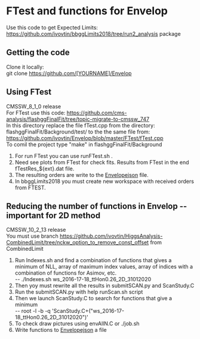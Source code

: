 # FTest and functions for Envelop

Use this code to get Expected Limits: https://github.com/ivovtin/bbggLimits2018/tree/run2_analysis package <br />

## Getting the code
Clone it locally:<br />
git clone https://github.com/[YOURNAME]/Envelop <br />

## Using FTest

CMSSW_8_1_0 release <br />
For FTest use this code: https://github.com/cms-analysis/flashggFinalFit/tree/topic-migrate-to-cmssw_747 <br />
In this directory replace the file fTest.cpp from the directory: flashggFinalFit/Background/test/ to the the same file from: https://github.com/ivovtin/Envelop/blob/master/FTest/fTest.cpp<br /> 
To comil the project type "make" in flashggFinalFit/Background <br />

1) For run FTest you can use runFTest.sh . <br />
2) Need see plots from FTest for check fits. Results from FTest in the end fTestRes_${ext}.dat file. <br />
3) The resulting orders are write to the [Envelopejson](https://github.com/ivovtin/bbggLimits2018/blob/run2_analysis/jsonsForEnvelope/Env_json_2D_ttHon0.26_31012020.dat) file. <br />
4) In bbggLimits2018 you must create new workspace with received orders from FTEST. <br />

## Reducing the number of functions in Envelop -- important for 2D method

CMSSW_10_2_13 release <br />
You must use branch https://github.com/ivovtin/HiggsAnalysis-CombinedLimit/tree/nckw_option_to_remove_const_offset from CombinedLimit <br />
1) Run Indexes.sh and find a combination of functions that gives a minimum of NLL, array of maximum index values, array of indices with a combination of functions for Asimov, etc. <br />
-- ./Indexes.sh ws_2016-17-18_ttHon0.26_2D_31012020 <br />
2) Then yoy must rewrite all the results in submitSCAN.py and ScanStudy.C <br />
3) Run the submitSCAN.py with help runScan.sh script <br />
4) Then we launch ScanStudy.C to search for functions that give a minimum <br />
-- root -l -b -q 'ScanStudy.C+("ws_2016-17-18_ttHon0.26_2D_31012020")' <br /> 
5) To check draw pictures using envAllN.C or ./job.sh <br />
6) Write functions to [Envelopejson](https://github.com/ivovtin/bbggLimits2018/blob/run2_analysis/jsonsForEnvelope/Env_json_2D_ttHon0.26_31012020.dat) a file  <br />
